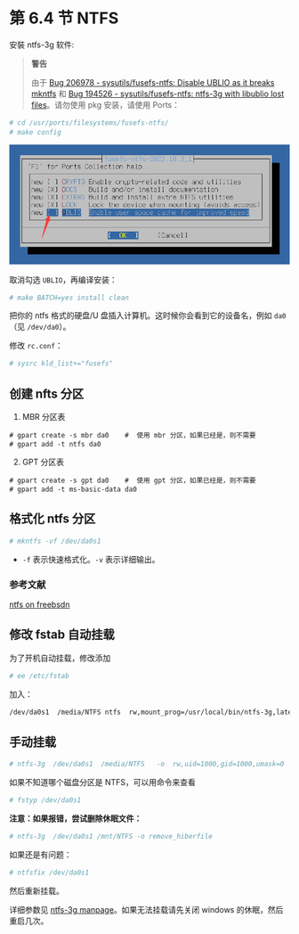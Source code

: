 # 第 6.4 节 NTFS

安裝 ntfs-3g 软件:

>**警告**
>
>由于 [Bug 206978 - sysutils/fusefs-ntfs: Disable UBLIO as it breaks mkntfs](https://bugs.freebsd.org/bugzilla/show_bug.cgi?id=206978) 和 [Bug 194526 - sysutils/fusefs-ntfs: ntfs-3g with libublio lost files](https://bugs.freebsd.org/bugzilla/show_bug.cgi?id=194526)。请勿使用 pkg 安装，请使用 Ports：

```sh
# cd /usr/ports/filesystems/fusefs-ntfs/
# make config
```

![FreeBSD 安装 ntfs-3g](../.gitbook/assets/ntfs1.png)


取消勾选 `UBLIO`，再编译安装：


```sh
# make BATCH=yes install clean
```


把你的 ntfs 格式的硬盘/U 盘插入计算机。这时候你会看到它的设备名，例如 `da0`（见 `/dev/da0`）。

修改 `rc.conf`：

```sh
# sysrc kld_list+="fusefs"
```

## 创建 nfts 分区

1. MBR 分区表

```
# gpart create -s mbr da0    #  使用 mbr 分区，如果已经是，则不需要
# gpart add -t ntfs da0
```

2. GPT 分区表

```
# gpart create -s gpt da0    #  使用 gpt 分区，如果已经是，则不需要
# gpart add -t ms-basic-data da0
```

## 格式化 ntfs 分区


```sh
# mkntfs -vf /dev/da0s1
```

- `-f` 表示快速格式化。`-v` 表示详细输出。


### 参考文献

[ntfs on freebsdn](https://www.gridbugs.org/ntfs-on-freebsd/)



## 修改 fstab 自动挂载

为了开机自动挂载，修改添加

```sh
# ee /etc/fstab
```

加入：

```sh
/dev/da0s1  /media/NTFS ntfs  rw,mount_prog=/usr/local/bin/ntfs-3g,late  0  0
```

## 手动挂载

```sh
# ntfs-3g  /dev/da0s1  /media/NTFS   -o  rw,uid=1000,gid=1000,umask=0
```

如果不知道哪个磁盘分区是 NTFS，可以用命令来查看

```sh
# fstyp /dev/da0s1
```

**注意：如果报错，尝试删除休眠文件：**

```sh
# ntfs-3g  /dev/da0s1 /mnt/NTFS -o remove_hiberfile
```

如果还是有问题：

```sh
# ntfsfix /dev/da0s1
```

然后重新挂载。

详细参数见 [ntfs-3g manpage](https://www.freebsd.org/cgi/man.cgi?query=ntfs-3g&format=html)。如果无法挂载请先关闭 windows 的休眠，然后重启几次。
